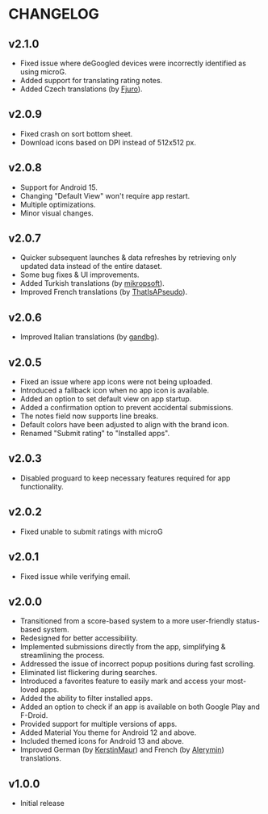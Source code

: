 # CHANGELOG


## v2.1.0
- Fixed issue where deGoogled devices were incorrectly identified as using microG.
- Added support for translating rating notes.
- Added Czech translations (by [Fjuro](https://github.com/Fjuro)).


## v2.0.9
- Fixed crash on sort bottom sheet.
- Download icons based on DPI instead of 512x512 px.


## v2.0.8
- Support for Android 15.
- Changing "Default View" won't require app restart.
- Multiple optimizations.
- Minor visual changes.


## v2.0.7
- Quicker subsequent launches & data refreshes by retrieving only updated data instead of the entire dataset.
- Some bug fixes & UI improvements.
- Added Turkish translations (by [mikropsoft](https://github.com/mikropsoft)).
- Improved French translations (by [ThatIsAPseudo](https://github.com/ThatIsAPseudo)).


## v2.0.6
- Improved Italian translations (by [gandbg](https://github.com/gandbg)).


## v2.0.5
- Fixed an issue where app icons were not being uploaded.
- Introduced a fallback icon when no app icon is available.
- Added an option to set default view on app startup.
- Added a confirmation option to prevent accidental submissions.
- The notes field now supports line breaks.
- Default colors have been adjusted to align with the brand icon.
- Renamed "Submit rating" to "Installed apps".


## v2.0.3
- Disabled proguard to keep necessary features required for app functionality.


## v2.0.2
- Fixed unable to submit ratings with microG


## v2.0.1
- Fixed issue while verifying email.


## v2.0.0
- Transitioned from a score-based system to a more user-friendly status-based system.
- Redesigned for better accessibility.
- Implemented submissions directly from the app, simplifying & streamlining the process.
- Addressed the issue of incorrect popup positions during fast scrolling.
- Eliminated list flickering during searches.
- Introduced a favorites feature to easily mark and access your most-loved apps.
- Added the ability to filter installed apps.
- Added an option to check if an app is available on both Google Play and F-Droid.
- Provided support for multiple versions of apps.
- Added Material You theme for Android 12 and above.
- Included themed icons for Android 13 and above.
- Improved German (by [KerstinMaur](https://github.com/KerstinMaur)) and French (by [Alerymin](https://github.com/Alerymin)) translations.


## v1.0.0
- Initial release